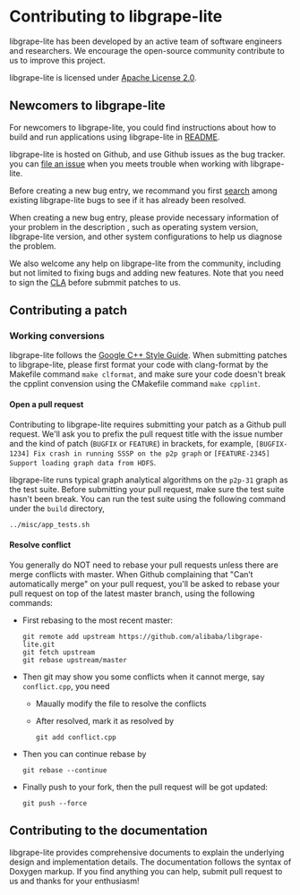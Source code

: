 Contributing to libgrape-lite
=============================

libgrape-lite has been developed by an active team of software engineers and
researchers. We encourage the open-source community contribute to us to improve
this project.

libgrape-lite is licensed under [Apache License 2.0][2].

Newcomers to libgrape-lite
--------------------------

For newcomers to libgrape-lite, you could find instructions about how to build
and run applications using libgrape-lite in [README][3].

libgrape-lite is hosted on Github, and use Github issues as the bug tracker.
you can [file an issue][4] when you meets trouble when working with libgrape-lite.

Before creating a new bug entry, we recommand you first [search][7] among existing
libgrape-lite bugs to see if it has already been resolved.

When creating a new bug entry, please provide necessary information of your
problem in the description , such as operating system version, libgrape-lite
version, and other system configurations to help us diagnose the problem.

We also welcome any help on libgrape-lite from the community, including but not
limited to fixing bugs and adding new features. Note that you need to sign
the [CLA][5] before submmit patches to us.

Contributing a patch
--------------------

### Working conversions

libgrape-lite follows the [Google C++ Style Guide][1]. When submitting patches
to libgrape-lite, please first format your code with clang-format by
the Makefile command `make clformat`, and make sure your code doesn't break the
cpplint convension using the CMakefile command `make cpplint`.

#### Open a pull request

Contributing to libgrape-lite requires submitting your patch as a Github pull
request. We'll ask you to prefix the pull request title with the issue number
and the kind of patch (`BUGFIX` or `FEATURE`) in brackets, for example,
`[BUGFIX-1234] Fix crash in running SSSP on the p2p graph` or
`[FEATURE-2345] Support loading graph data from HDFS`.

libgrape-lite runs typical graph analytical algorithms on the `p2p-31` graph
as the test suite. Before submitting your pull request, make sure the test suite
hasn't been break. You can run the test suite using the following command under
the `build` directory,

```bash
../misc/app_tests.sh
```

#### Resolve conflict

You generally do NOT need to rebase your pull requests unless there are merge
conflicts with master. When Github complaining that "Can’t automatically merge"
on your pull request, you'll be asked to rebase your pull request on top of
the latest master branch, using the following commands:

+ First rebasing to the most recent master:

      git remote add upstream https://github.com/alibaba/libgrape-lite.git
      git fetch upstream
      git rebase upstream/master

+ Then git may show you some conflicts when it cannot merge, say `conflict.cpp`,
  you need
  - Maually modify the file to resolve the conflicts
  - After resolved, mark it as resolved by
  
        git add conflict.cpp

+ Then you can continue rebase by

      git rebase --continue

+ Finally push to your fork, then the pull request will be got updated:

      git push --force

Contributing to the documentation
---------------------------------

libgrape-lite provides comprehensive documents to explain the underlying
design and implementation details. The documentation follows the syntax
of Doxygen markup. If you find anything you can help, submit pull request
to us and thanks for your enthusiasm!

[1]: https://google.github.io/styleguide/cppguide.html
[2]: https://github.com/alibaba/libgrape-lite/blob/master/LICENSE
[3]: https://github.com/alibaba/libgrape-lite/blob/master/README.md
[4]: https://github.com/alibaba/libgrape-lite/issues/new/choose
[5]: https://cla-assistant.io/alibaba/libgrape-lite
[6]: https://alibaba.github.io/libgrape-lite
[7]: https://github.com/alibaba/libgrape-lite/pulls
